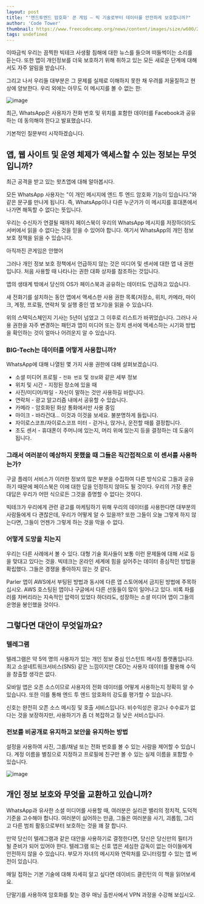 ```yaml
---
layout: post
title: "'엔드투엔드 암호화' 콘 게임 – 빅 기술로부터 데이터를 안전하게 보호합니까?"
author: 'Code Tower'
thumbnail: https://www.freecodecamp.org/news/content/images/size/w600/2021/01/cyber-security-3400657__340.jpg
tags: undefined
---
```



이따금씩 우리는 끔찍한 빅테크 사생활 침해에 대한 뉴스를 들으며 떠들썩이는 소리를 듣는다. 또한 앱이 개인정보를 더욱 보호하기 위해 취하고 있는 모든 새로운 단계에 대해서도 자주 알림을 받습니다.

그리고 나서 우리들 대부분은 그 문제를 실제로 이해하지 못한 채 우려를 저울질하고 현상에 양보한다. 우리 외에는 아무도 이 메시지를 볼 수 없는 한:

![image](https://www.freecodecamp.org/news/content/images/2021/01/e2ee.jpeg)

최근, WhatsApp은 사용자가 전화 번호 및 위치를 포함한 데이터를 Facebook과 공유하는 데 동의해야 한다고 발표했습니다.

기본적인 질문부터 시작하겠습니다.

## 앱, 웹 사이트 및 운영 체제가 액세스할 수 있는 정보는 무엇입니까?

최근 공격을 받고 있는 왓츠앱에 대해 알아봅시다.

모든 WhatsApp 사용자는 "이 개인 메시지에 엔드 투 엔드 암호화 기능이 있습니다."와 같은 문구를 만나게 됩니다. 즉, WhatsApp이나 다른 누군가가 이 메시지를 휴대폰에서 나가면 해독할 수 없다는 뜻입니다.

우리는 수신자가 연결될 때까지 페이스북이 우리의 WhatsApp 메시지를 저장하더라도 서버에서 읽을 수 없다는 것을 믿을 수 있어야 합니다. 여기서 WhatsApp의 개인 정보 보호 정책을 읽을 수 있습니다.

아직까진 콘게임은 안했어

그러나 개인 정보 보호 정책에서 언급하지 않는 것은 미디어 및 센서에 대한 앱 내 권한입니다. 처음 사용할 때 나타나는 권한 대화 상자를 참조하는 것입니다.

앱의 생태계 밖에서 당신의 OS가 페이스북과 공유하는 데이터도 언급하고 있습니다.

새 전화기를 설치하는 동안 앱에서 액세스한 사용 권한 목록(저장소, 위치, 카메라, 마이크, 계정, 프로필, 연락처 및 실행 중인 앱 보기)을 읽을 수 있습니다.

위의 스택익스체인지 기사는 5년이 넘었고 그 이후로 리스트가 바뀌었습니다. 그러나 사용 권한을 자주 변경하는 패턴과 앱이 미디어 또는 장치 센서에 액세스하는 시기와 방법을 확인하는 것이 얼마나 어려운지 알 수 있습니다.

### BIG-Tech는 데이터를 어떻게 사용합니까?

WhatsApp에 대해 나열된 몇 가지 사용 권한에 대해 살펴보겠습니다.

- 소셜 미디어 프로필 - `전화 번호` 및 `정보`와 같은 세부 정보
- 위치 및 시간 - 지정된 장소에 있을 때
- 사진/미디어/파일 - 자신이 말하는 것만 사용하길 바랍니다.
- 연락처 - 광고 알고리즘 내에서 공유할 수 있습니다.
- 카메라 - 암호화된 화상 통화에서만 사용 중임
- 마이크 - 바라건대... 이것과 이것을 보세요. 불분명하게 들립니다.
- 자이로스코프/자이로스코프 미터 - 걷거나, 앉거나, 운전할 때를 결정합니다.
- 조도 센서 - 휴대폰이 주머니에 있는지, 머리 위에 있는지 등을 결정하는 데 도움이 됩니다.

### 그래서 여러분이 예상하지 못했을 때 그들은 직간접적으로 이 센서를 사용하는가?

구글 플레이 서비스가 이러한 정보의 많은 부분을 수집하여 다른 방식으로 그들과 공유하기 때문에 페이스북은 이에 대한 답을 인정하지 않아도 될 것이다. 우리의 가장 좋은 대답은 우리가 어떤 식으로든 그것을 증명할 수 없다는 것이다.

빅테크가 우리에게 관련 광고를 마케팅하기 위해 우리의 데이터를 사용한다면 대부분의 사람들에게 다 괜찮은데, 우리가 어떻게 알 수 있을까? 또한 그들이 오늘 그렇게 하지 않는다면, 그들이 언젠가 그렇게 하는 것을 막을 수 없다.

### 어떻게 도망을 치는지

우리는 다른 사례에서 볼 수 있다. 대형 기술 회사들이 보통 이런 문제들에 대해 서로 등을 맞대고 있다는 것을. 빅테크는 온라인 세계에 힘을 실어주는 데이터 중심적인 방법을 확립했다. 그들은 경쟁을 좋아하지 않는 것 같다.

Parler 앱이 AWS에서 부팅된 방법과 동시에 다른 앱 스토어에서 금지된 방법에 주목하십시오. AWS 호스팅된 앱이나 구글에서 다른 선동들이 많이 일어나고 있다. 비록 파를러를 차버리라는 지속적인 압력이 있었다 하더라도, 성장하는 소셜 미디어 앱이 그들의 운명을 봉인했을 것이다.

## 그렇다면 대안이 무엇일까요?

### 텔레그램

텔레그램은 약 5억 명의 사용자가 있는 개인 정보 중심 인스턴트 메시징 플랫폼입니다. 최고 소셜네트워크서비스(SNS) 같은 느낌이지만 CEO는 사용자 데이터를 활용해 수익을 창출할 생각은 없다.

모바일 앱은 오픈 소스이므로 사용자의 전화 데이터를 어떻게 사용하는지 정확히 알 수 있습니다. 또한 이를 통해 엔드 투 엔드 암호화의 강도를 평가할 수 있습니다.

신호는 완전히 오픈 소스 메시징 및 호출 서비스입니다. 비수익성은 광고나 수수료가 없다는 것을 보장하지만, 사용하기가 좀 더 복잡하고 질 낮은 서비스입니다.

### 전보를 비공개로 유지하고 보안을 유지하는 방법

설정을 사용하여 사진, 그룹/채널 또는 전화 번호를 볼 수 있는 사람을 제어할 수 있습니다. 계정 이름을 별칭으로 지정하고 프로필에 친구만 볼 수 있는 실제 이름을 포함할 수 있습니다.

![image](https://www.freecodecamp.org/news/content/images/2021/01/telegram.png)

## 개인 정보 보호와 무엇을 교환하고 있습니까?

WhatsApp과 유사한 소셜 미디어를 사용할 때, 여러분은 실리콘 밸리의 정치적, 도덕적 기준을 고수해야 합니다. 여러분이 싫어하는 만큼, 그들은 여러분을 사기, 괴롭힘, 그리고 다른 범죄 활동으로부터 보호하는 것을 꽤 잘 합니다.

만약 당신이 텔레그램과 같은 대안을 사용하기로 결정한다면, 당신은 당신만의 필터가 될 준비가 되어 있어야 한다. 텔레그램 또는 신호 앱은 세심한 감독이 없는 아이들에게 안전하지 않을 수 있습니다. 부모가 자녀의 메시지와 연락처를 모니터링할 수 있는 앱 버전이 있습니다.

매일 접하는 기본 기술에 대해 자세히 알고 싶다면 데이비드 클린턴의 이 책을 읽어보세요.

단말기를 사용하여 암호화를 찾는 경우 매닝 출판사에서 VPN 과정을 수강해 보십시오.